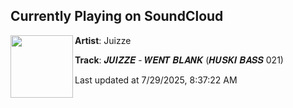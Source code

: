 ## Currently Playing on SoundCloud

[<img align="left" width="100" src="https://i1.sndcdn.com/artworks-Y841gyXy0hujLHFQ-KfDrzg-t500x500.png">](https://soundcloud.com/huskibass/juizzewentblank)

**Artist**: Juizze 

**Track**: 𝑱𝑼𝑰𝒁𝒁𝑬 - 𝑾𝑬𝑵𝑻 𝑩𝑳𝑨𝑵𝑲 (𝑯𝑼𝑺𝑲𝑰 𝑩𝑨𝑺𝑺 021)

Last updated at 7/29/2025, 8:37:22 AM
